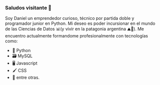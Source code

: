 ### Saludos visitante 👋

Soy Daniel un emprendedor curioso, técnico por partida doble y programador junior en Python. Mi deseo es poder incursionar en el mundo de las Ciencias de Datos 📊(y vivir en la patagonia argentina ⛰️🥰).
Me encuentro actualmente formandome profesionalmente con tecnologías como: 


* 🐍 Python
* 🗃️ MySQL
* 🖥️ Javascript
* 🖌️ CSS
* 🧰 entre otras. 
